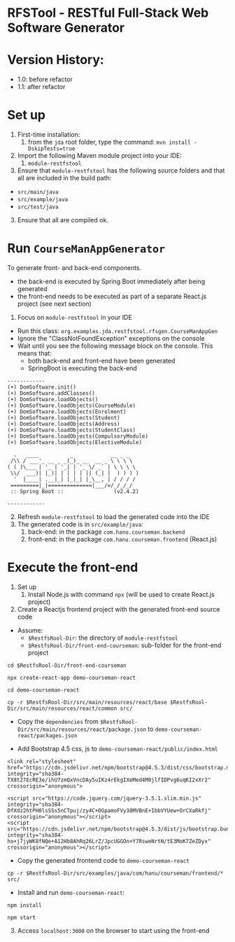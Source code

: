 RFSTool - RESTful Full-Stack Web Software Generator
=========
# Version History:
- 1.0: before refactor
- 1.1: after refactor

# Set up
1. First-time installation:
   1. from the `jda` root folder, type the command: `mvn install -DskipTests=true`
2. Import the following Maven module project into your IDE:
   1. `module-restfstool`
3. Ensure that `module-restfstool` has the following source folders and that all are included in the build path:
  - `src/main/java` 
  - `src/example/java`
  - `src/test/java`
3. Ensure that all are compiled ok.

# Run `CourseManAppGenerator`
To generate front- and back-end components. 
- the back-end is executed by Spring Boot immediately after being generated
- the front-end needs to be executed as part of a separate React.js project (see next section)

1. Focus on `module-restfstool` in your IDE
  - Run this class:
`org.examples.jda.restfstool.rfsgen.CourseManAppGen`
  - Ignore the "ClassNotFoundException" exceptions on the console
  - Wait until you see the following message block on the console. This means that:
    - both back-end and front-end have been generated
    - SpringBoot is executing the back-end
```
------------
(+) DomSoftware.init()
(+) DomSoftware.addClasses()
(+) DomSoftware.loadObjects()
(+) DomSoftware.loadObjects(CourseModule)
(+) DomSoftware.loadObjects(Enrolment)
(+) DomSoftware.loadObjects(Student)
(+) DomSoftware.loadObjects(Address)
(+) DomSoftware.loadObjects(StudentClass)
(+) DomSoftware.loadObjects(CompulsoryModule)
(+) DomSoftware.loadObjects(ElectiveModule)

  .   ____          _            __ _ _
 /\\ / ___'_ __ _ _(_)_ __  __ _ \ \ \ \
( ( )\___ | '_ | '_| | '_ \/ _` | \ \ \ \
 \\/  ___)| |_)| | | | | || (_| |  ) ) ) )
  '  |____| .__|_| |_|_| |_\__, | / / / /
 =========|_|==============|___/=/_/_/_/
 :: Spring Boot ::                (v2.4.2)

------------
```
2. Refresh `module-restfstool` to load the generated code into the IDE
3. The generated code is in `src/example/java`:
   1. back-end: in the package `com.hanu.courseman.backend`
   2. front-end: in the package `com.hanu.courseman.frontend` (React.js)
  
# Execute the front-end
1. Set up
   1. Install Node.js with command `npx` (will be used to create React.js project)
2. Create a Reactjs frontend project with the generated front-end source code

- Assume: 
  - `$RestfsRool-Dir`: the directory of `module-restfstool`
  - `$RestfsRool-Dir/front-end-courseman`: sub-folder for the front-end project

```
cd $RestfsRool-Dir/front-end-courseman

npx create-react-app demo-courseman-react

cd demo-courseman-react

cp -r $RestfsRool-Dir/src/main/resources/react/base $RestfsRool-Dir/src/main/resources/react/common src/

```

- Copy the `dependencies` from `$RestfsRool-Dir/src/main/resources/react/package.json` to `demo-courseman-react/packages.json`

- Add Bootstrap 4.5 css, js to `demo-courseman-react/public/index.html`
```
<link rel="stylesheet" href="https://cdn.jsdelivr.net/npm/bootstrap@4.5.3/dist/css/bootstrap.min.css" integrity="sha384-TX8t27EcRE3e/ihU7zmQxVncDAy5uIKz4rEkgIXeMed4M0jlfIDPvg6uqKI2xXr2" crossorigin="anonymous">

<script src="https://code.jquery.com/jquery-3.5.1.slim.min.js" integrity="sha384-DfXdz2htPH0lsSSs5nCTpuj/zy4C+OGpamoFVy38MVBnE+IbbVYUew+OrCXaRkfj" crossorigin="anonymous"></script>
<script src="https://cdn.jsdelivr.net/npm/bootstrap@4.5.3/dist/js/bootstrap.bundle.min.js" integrity="sha384-ho+j7jyWK8fNQe+A12Hb8AhRq26LrZ/JpcUGGOn+Y7RsweNrtN/tE3MoK7ZeZDyx" crossorigin="anonymous"></script>
```

- Copy the generated frontend code to `demo-courseman-react`

```
cp -r $RestfsRool-Dir/src/examples/java/com/hanu/courseman/frontend/* src/
```

- Install and run `demo-courseman-react`:

```
npm install

npm start
```

3. Access `localhost:3000` on the browser to start using the front-end

